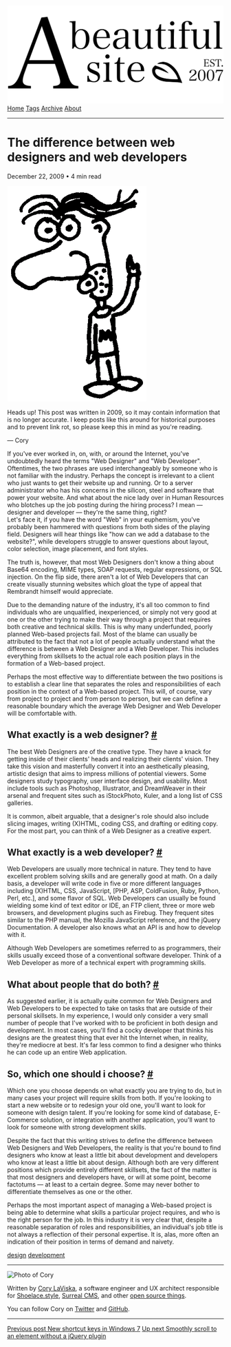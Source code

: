 <a href="../../index.html" class="header-link"><img src="../../images/logos/wordmark.svg" alt="A Beautiful Site" class="wordmark" /></a> <a href="../../index.html" class="nav-item">Home</a> <a href="../../tags/index.html" class="nav-item">Tags</a> <a href="../index.html" class="nav-item">Archive</a> <a href="../../about/index.html" class="nav-item">About</a>

------------------------------------------------------------------------

The difference between web designers and web developers
=======================================================

December 22, 2009 • 4 min read

![A drawing of a cartoon man pointing upwards](../../images/artwork/pointer.gif)

Heads up! This post was written in 2009, so it may contain information that is no longer accurate. I keep posts like this around for historical purposes and to prevent link rot, so please keep this in mind as you're reading.

— Cory

If you've ever worked in, on, with, or around the Internet, you've undoubtedly heard the terms "Web Designer" and "Web Developer". Oftentimes, the two phrases are used interchangeably by someone who is not familiar with the industry. Perhaps the concept is irrelevant to a client who just wants to get their website up and running. Or to a server administrator who has his concerns in the silicon, steel and software that power your website. And what about the nice lady over in Human Resources who blotches up the job posting during the hiring process? I mean — designer and developer — they're the same thing, right?  
Let's face it, if you have the word "Web" in your euphemism, you've probably been hammered with questions from both sides of the playing field. Designers will hear things like "how can we add a database to the website?", while developers struggle to answer questions about layout, color selection, image placement, and font styles.

The truth is, however, that most Web Designers don't know a thing about Base64 encoding, MIME types, SOAP requests, regular expressions, or SQL injection. On the flip side, there aren't a lot of Web Developers that can create visually stunning websites which gloat the type of appeal that Rembrandt himself would appreciate.

Due to the demanding nature of the industry, it's all too common to find individuals who are unqualified, inexperienced, or simply not very good at one or the other trying to make their way through a project that requires both creative and technical skills. This is why many underfunded, poorly planned Web-based projects fail. Most of the blame can usually be attributed to the fact that not a lot of people actually understand what the difference is between a Web Designer and a Web Developer. This includes everything from skillsets to the actual role each position plays in the formation of a Web-based project.

Perhaps the most effective way to differentiate between the two positions is to establish a clear line that separates the roles and responsibilities of each position in the context of a Web-based project. This will, of course, vary from project to project and from person to person, but we can define a reasonable boundary which the average Web Designer and Web Developer will be comfortable with.

What exactly is a web designer? <a href="#what-exactly-is-a-web-designer%3F" class="direct-link">#</a>
------------------------------------------------------------------------------------------------------

The best Web Designers are of the creative type. They have a knack for getting inside of their clients' heads and realizing their clients' vision. They take this vision and masterfully convert it into an aesthetically pleasing, artistic design that aims to impress millions of potential viewers. Some designers study typography, user interface design, and usability. Most include tools such as Photoshop, Illustrator, and DreamWeaver in their arsenal and frequent sites such as iStockPhoto, Kuler, and a long list of CSS galleries.

It is common, albeit arguable, that a designer's role should also include slicing images, writing (X)HTML, coding CSS, and drafting or editing copy. For the most part, you can think of a Web Designer as a creative expert.

What exactly is a web developer? <a href="#what-exactly-is-a-web-developer%3F" class="direct-link">#</a>
--------------------------------------------------------------------------------------------------------

Web Developers are usually more technical in nature. They tend to have excellent problem solving skills and are generally good at math. On a daily basis, a developer will write code in five or more different languages including (X)HTML, CSS, JavaScript, \[PHP, ASP, ColdFusion, Ruby, Python, Perl, etc.\], and some flavor of SQL. Web Developers can usually be found wielding some kind of text editor or IDE, an FTP client, three or more web browsers, and development plugins such as Firebug. They frequent sites similar to the PHP manual, the Mozilla JavaScript reference, and the jQuery Documentation. A developer also knows what an API is and how to develop with it.

Although Web Developers are sometimes referred to as programmers, their skills usually exceed those of a conventional software developer. Think of a Web Developer as more of a technical expert with programming skills.

What about people that do both? <a href="#what-about-people-that-do-both%3F" class="direct-link">#</a>
------------------------------------------------------------------------------------------------------

As suggested earlier, it is actually quite common for Web Designers and Web Developers to be expected to take on tasks that are outside of their personal skillsets. In my experience, I would only consider a very small number of people that I've worked with to be proficient in both design and development. In most cases, you'll find a cocky developer that thinks his designs are the greatest thing that ever hit the Internet when, in reality, they're mediocre at best. It's far less common to find a designer who thinks he can code up an entire Web application.

So, which one should i choose? <a href="#so%2C-which-one-should-i-choose%3F" class="direct-link">#</a>
------------------------------------------------------------------------------------------------------

Which one you choose depends on what exactly you are trying to do, but in many cases your project will require skills from both. If you're looking to start a new website or to redesign your old one, you'll want to look for someone with design talent. If you're looking for some kind of database, E-Commerce solution, or integration with another application, you'll want to look for someone with strong development skills.

Despite the fact that this writing strives to define the difference between Web Designers and Web Developers, the reality is that you're bound to find designers who know at least a little bit about development and developers who know at least a little bit about design. Although both are very different positions which provide entirely different skillsets, the fact of the matter is that most designers and developers have, or will at some point, become factotums — at least to a certain degree. Some may never bother to differentiate themselves as one or the other.

Perhaps the most important aspect of managing a Web-based project is being able to determine what skills a particular project requires, and who is the right person for the job. In this industry it is very clear that, despite a reasonable separation of roles and responsibilities, an individual's job title is not always a reflection of their personal expertise. It is, alas, more often an indication of their position in terms of demand and naivety.

<a href="../../tags/design/index.html" class="post-tag">design</a> <a href="../../tags/development/index.html" class="post-tag">development</a>

------------------------------------------------------------------------

<img src="http://0.gravatar.com/avatar/bf1b3b95fd5b096a3592247c29667b33?s=512" alt="Photo of Cory" class="avatar avatar-small" />

Written by [Cory LaViska](../../index-4.html), a software engineer and UX architect responsible for [Shoelace.style](https://shoelace.style/), [Surreal CMS](https://www.surrealcms.com/), and other [open source things](https://github.com/claviska).

You can follow Cory on [Twitter](https://twitter.com/claviska) and [GitHub](https://github.com/claviska).

------------------------------------------------------------------------

<a href="../new-shortcut-keys-in-windows-7/index.html" class="post-nav-previous"><span class="small">Previous post</span> New shortcut keys in Windows 7</a> <a href="../smoothly-scroll-to-an-element-without-a-jquery-plugin-2/index.html" class="post-nav-next"><span class="small">Up next</span> Smoothly scroll to an element without a jQuery plugin</a>
